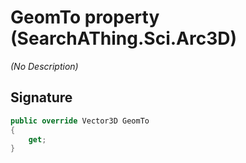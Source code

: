 # GeomTo property (SearchAThing.Sci.Arc3D)
_(No Description)_

## Signature
```csharp
public override Vector3D GeomTo
{
    get;
}
```
